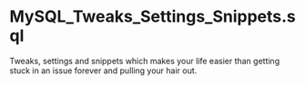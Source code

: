 # MySQL_Tweaks_Settings_Snippets.sql

Tweaks, settings and snippets which makes your life easier than getting stuck in an issue forever and pulling your hair out.
